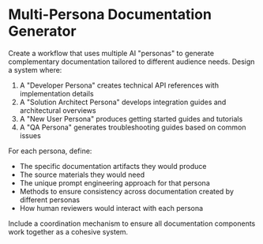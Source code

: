 # Multi-Persona Documentation Generator

Create a workflow that uses multiple AI "personas" to generate complementary documentation tailored to different audience needs. Design a system where:

1. A "Developer Persona" creates technical API references with implementation details
2. A "Solution Architect Persona" develops integration guides and architectural overviews
3. A "New User Persona" produces getting started guides and tutorials
4. A "QA Persona" generates troubleshooting guides based on common issues

For each persona, define:
- The specific documentation artifacts they would produce
- The source materials they would need
- The unique prompt engineering approach for that persona
- Methods to ensure consistency across documentation created by different personas
- How human reviewers would interact with each persona

Include a coordination mechanism to ensure all documentation components work together as a cohesive system.